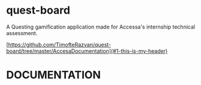 # quest-board
A Questing gamification application made for Accessa's internship technical assessment.

[https://github.com/TimofteRazvan/quest-board/tree/master/AccesaDocumentation](#1-this-is-my-header)

<h1 id="1-this-is-my-header">DOCUMENTATION</h1>

